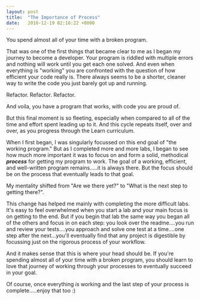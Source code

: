 ```yaml
---
layout: post
title:  "The Importance of Process"
date:   2016-12-19 02:16:22 +0000
---
```



You spend almost all of your time with a broken program.  

That was one of the first things that became clear to me as I began my journey to become a developer.  Your program is riddled with multiple errors and nothing will work until you get each one solved.  And even when everything is "working" you are confronted with the question of how efficient your code really is.  There always seems to be a shorter, cleaner way to write the code you just barely got up and running.  

Refactor. Refactor. Refactor.

And voila, you have a program that works, with code you are proud of.  

But this final moment is so fleeting, especially when compared to all of the time and effort spent leading up to it.  And this cycle repeats itself, over and over, as you progress through the Learn curriculum.  

When I first began, I was singularly focussed on this end goal of "the working program."  But as I completed more and more labs, I began to see how much more important it was to focus on and form a solid, methodical ***process*** for getting my program to work.  The goal of a working, efficient, and well-written program remains.....it is always there.  But the focus should be on the process that eventually leads to that goal.  

My mentality shifted from "Are we there yet?" to "What is the next step to getting there?".  

This change has helped me mainly with completing the more difficult labs.  It's easy to feel overwhelmed when you start a lab and your main focus is on getting to the end.  But if you begin that lab the same way you began all of the others and focus in on each step: you look over the readme....you run and review your tests....you approach and solve one test at a time....one step after the next...you'll eventually find that any project is digestible by focussing just on the rigorous process of your workflow. 

And it makes sense that this is where your head should be.  If you're spending almost all of your time with a broken program, you should learn to love that journey of working through your processes to eventually succeed in your goal.  

Of course, once everything *is* working and the last step of your process is complete.....enjoy that too :) 




